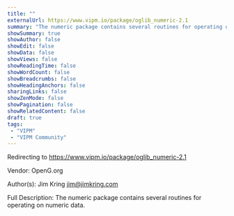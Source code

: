 ```yaml
---
title: ""
externalUrl: https://www.vipm.io/package/oglib_numeric-2.1
summary: "The numeric package contains several routines for operating on numeric data.."
showSummary: true
showAuthor: false
showEdit: false
showData: false
showViews: false
showReadingTime: false
showWordCount: false
showBreadcrumbs: false
showHeadingAnchors: false
sharingLinks: false
showZenMode: false
showPagination: false
showRelatedContent: false
draft: true
tags:
 - "VIPM"
 - "VIPM Community"
---
```


Redirecting to https://www.vipm.io/package/oglib_numeric-2.1

Vendor: OpenG.org

Author(s): Jim Kring <jim@jimkring.com>
 
Full Description:
The numeric package contains several routines for operating on numeric data.